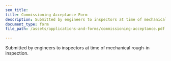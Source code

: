 ```yaml
---
seo_title: 
title: Commissioning Acceptance Form
description: Submitted by engineers to inspectors at time of mechanical rough-in inspection.
document_type: form
file_path: /assets/applications-and-forms/commissioning-acceptance.pdf

---
```

Submitted by engineers to inspectors at time of mechanical rough-in inspection.
